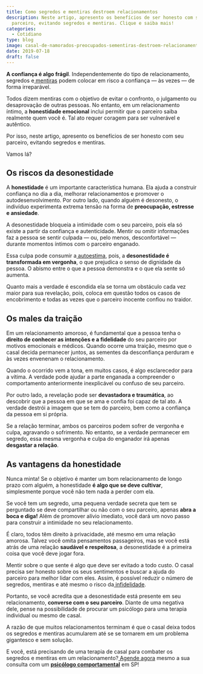 ```yaml
---
title: Como segredos e mentiras destroem relacionamentos
description: Neste artigo, apresento os benefícios de ser honesto com seu
  parceiro, evitando segredos e mentiras. Clique e saiba mais!
categories:
  - Cotidiano
type: blog
image: casal-de-namorados-preocupados-sementiras-destroem-relacionamentos.jpg
date: 2019-07-18
draft: false
---
```


**A confiança é algo frágil**. Independentemente do tipo de relacionamento, segredos e[ mentiras](/por-que-temos-a-necessidade-de-mentir/) podem colocar em risco a confiança — às vezes — de forma irreparável.

Todos dizem mentiras com o objetivo de evitar o confronto, o julgamento ou desaprovação de outras pessoas. No entanto, em um relacionamento íntimo, a **honestidade emocional** inclui permitir que o parceiro saiba realmente quem você é. Tal ato requer coragem para ser vulnerável e autêntico.

Por isso, neste artigo, apresento os benefícios de ser honesto com seu parceiro, evitando segredos e mentiras.

Vamos lá?

## **Os riscos da desonestidade**

A **honestidade** é um importante característica humana. Ela ajuda a construir confiança no dia a dia, melhorar relacionamentos e promover o autodesenvolvimento. Por outro lado, quando alguém é desonesto, o indivíduo experimenta extrema tensão na forma de **preocupação, estresse e ansiedade**.

A desonestidade bloqueia a intimidade com o seu parceiro, pois ela só existe a partir da confiança e autenticidade. Mentir ou omitir informações faz a pessoa se sentir culpada — ou, pelo menos, desconfortável — durante momentos íntimos com o parceiro enganado.

Essa culpa pode consumir a[ autoestima](/como-aumentar-a-autoestima/), pois, a **desonestidade é transformada em vergonha**, o que prejudica o senso de dignidade da pessoa. O abismo entre o que a pessoa demonstra e o que ela sente só aumenta.

Quanto mais a verdade é escondida ela se torna um obstáculo cada vez maior para sua revelação, pois, coloca em questão todos os casos de encobrimento e todas as vezes que o parceiro inocente confiou no traidor.

## **Os males da traição**

Em um relacionamento amoroso, é fundamental que a pessoa tenha o **direito de conhecer as intenções e a fidelidade** do seu parceiro por motivos emocionais e médicos. Quando ocorre uma traição, mesmo que o casal decida permanecer juntos, as sementes da desconfiança perduram e às vezes envenenam o relacionamento.

Quando o ocorrido vem a tona, em muitos casos, é algo esclarecedor para a vítima. A verdade pode ajudar a parte enganada a compreender o comportamento anteriormente inexplicável ou confuso de seu parceiro.

Por outro lado, a revelação pode ser **devastadora e traumática**, ao descobrir que a pessoa em que se ama e confia foi capaz de tal ato. A verdade destrói a imagem que se tem do parceiro, bem como a confiança da pessoa em si própria.

Se a relação terminar, ambos os parceiros podem sofrer de vergonha e culpa, agravando o sofrimento. No entanto, se a verdade permanecer em segredo, essa mesma vergonha e culpa do enganador irá apenas **desgastar a relação**.

## **As vantagens da honestidade**

Nunca minta! Se o objetivo é manter um bom relacionamento de longo prazo com alguém, a honestidade **é algo que se deve cultivar**, simplesmente porque você não tem nada a perder com ela.

Se você tem um segredo, uma pequena verdade secreta que tem se perguntado se deve compartilhar ou não com o seu parceiro, apenas **abra a boca e diga!** Além de promover alívio imediato, você dará um novo passo para construir a intimidade no seu relacionamento.

É claro, todos têm direito à privacidade, até mesmo em uma relação amorosa. Talvez você omita pensamentos passageiros, mas se você está atrás de uma relação **saudável e respeitosa**, a desonestidade é a primeira coisa que você deve jogar fora.

Mentir sobre o que sente é algo que deve ser evitado a todo custo. O casal precisa ser honesto sobre os seus sentimentos e buscar a ajuda do parceiro para melhor lidar com eles. Assim, é possível reduzir o número de segredos, mentiras e até mesmo o risco da[ infidelidade](/como-superar-a-infidelidade/).

Portanto, se você acredita que a desonestidade está presente em seu relacionamento, **converse com o seu parceiro**. Diante de uma negativa dele, pense na possibilidade de procurar um psicólogo para uma terapia individual ou mesmo de casal.

A razão de que muitos relacionamentos terminam é que o casal deixa todos os segredos e mentiras acumularem até se se tornarem em um problema gigantesco e sem solução.

E você, está precisando de uma terapia de casal para combater os segredos e mentiras em um relacionamento?[ Agende agora](/contato/) mesmo a sua consulta com um **[psicólogo comportamental](https://yuribusin.com.br/)** em SP!

